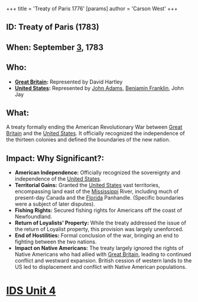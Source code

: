 +++
 title = 'Treaty of Paris 1776'
[params]
	author = 'Carson West'
+++
## ID: Treaty of Paris (1783)

## When: September [3](./../3/), 1783

## Who:
* **[Great Britain](./../great-britain/):** Represented by David Hartley
* **[United States](./../united-states/):** Represented by [John Adams](./../john-adams/), [Benjamin Franklin](./../benjamin-franklin/), John Jay

## What: 
A treaty formally ending the American Revolutionary War between [Great Britain](./../great-britain/) and the [United States](./../united-states/).  It officially recognized the independence of the thirteen colonies and defined the boundaries of the new nation.

## Impact: Why Significant?:
* **American Independence:**  Officially recognized the sovereignty and independence of the [United States](./../united-states/).
* **Territorial Gains:** Granted the [United States](./../united-states/) vast territories, encompassing land east of the [Mississippi](./../mississippi/) River,  including much of present-day Canada and the [Florida](./../florida/) Panhandle.  (Specific boundaries were a subject of later disputes).
* **Fishing Rights:** Secured fishing rights for Americans off the coast of Newfoundland.
* **Return of Loyalists' Property:**  While the treaty addressed the issue of the return of Loyalist property, this provision was largely unenforced.
* **End of Hostilities:** Formal conclusion of the war, bringing an end to fighting between the two nations.
* **Impact on Native Americans:** The treaty largely ignored the rights of Native Americans who had allied with [Great Britain](./../great-britain/), leading to continued conflict and westward expansion.  British cession of western lands to the US led to displacement and conflict with Native American populations.


# [IDS Unit 4](./../ids-unit-4/)
